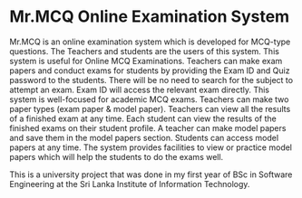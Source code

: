 # Mr.MCQ Online Examination System

Mr.MCQ is an online examination system which is developed for MCQ-type questions. The Teachers and students are the users of this system. This system is useful for Online MCQ Examinations. Teachers can make exam papers and conduct exams for students by providing the Exam ID and Quiz password to the students. There will be no need to search for the subject to attempt an exam. Exam ID will access the relevant exam directly.
This system is well-focused for academic MCQ exams. Teachers can make two paper types (exam paper & model paper). Teachers can view all the results of a finished exam at any time. Each student can view the results of the finished exams on their student profile. 
A teacher can make model papers and save them in the model papers section. Students can access model papers at any time. The system provides facilities to view or practice model papers which will help the students to do the exams well.

This is a university project that was done in my first year of BSc in Software Engineering at the Sri Lanka Institute of Information Technology.

